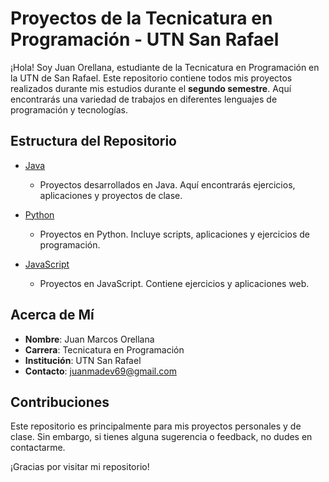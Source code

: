 # Proyectos de la Tecnicatura en Programación - UTN San Rafael

¡Hola! Soy Juan Orellana, estudiante de la Tecnicatura en Programación en la UTN de San Rafael. Este repositorio contiene todos mis proyectos realizados durante mis estudios durante el **segundo semestre**. Aquí encontrarás una variedad de trabajos en diferentes lenguajes de programación y tecnologías.

## Estructura del Repositorio

- [Java](./Java)
  - Proyectos desarrollados en Java. Aquí encontrarás ejercicios, aplicaciones y proyectos de clase.

- [Python](./Python)
  - Proyectos en Python. Incluye scripts, aplicaciones y ejercicios de programación.

- [JavaScript](./JavaScript)
  - Proyectos en JavaScript. Contiene ejercicios y aplicaciones web.

## Acerca de Mí

- **Nombre**: Juan Marcos Orellana
- **Carrera**: Tecnicatura en Programación
- **Institución**: UTN San Rafael
- **Contacto**: [juanmadev69@gmail.com](mailto:juanmadev69@gmail.com)

## Contribuciones

Este repositorio es principalmente para mis proyectos personales y de clase. Sin embargo, si tienes alguna sugerencia o feedback, no dudes en contactarme.

¡Gracias por visitar mi repositorio!
